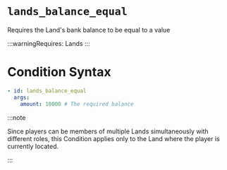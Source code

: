 # `lands_balance_equal`

Requires the Land's bank balance to be equal to a value

:::warningRequires:
Lands
:::
# Condition Syntax
```yaml
- id: lands_balance_equal
  args:
    amount: 10000 # The required balance
```

:::note  
  
Since players can be members of multiple Lands simultaneously with different roles, this Condition applies only to the Land where the player is currently located.

:::